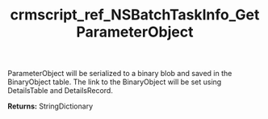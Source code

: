 ﻿---
title: crmscript_ref_NSBatchTaskInfo_GetParameterObject
description: StringDictionary NSBatchTaskInfo.GetParameterObject()
intellisense: NSBatchTaskInfo.GetParameterObject
keywords: NSBatchTaskInfo, GetParameterObject
so.topic: reference
---

ParameterObject will be serialized to a binary blob and saved in the BinaryObject table. The link to the BinaryObject will be set using DetailsTable and DetailsRecord.

**Returns:** StringDictionary



